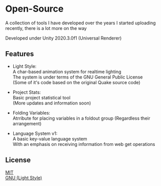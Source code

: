# Open-Source
A collection of tools I have developed over the years
I started uploading recently, there is a lot more on the way

Developed under Unity 2020.3.0f1 (Universal Renderer)

## Features

- Light Style:<br/>
A char-based animation system for realtime lighting<br/>
The system is under terms of the GNU General Public License <br/>
(Some of it's code based on the original Quake source code)

- Project Stats:<br/>
Basic project statistical tool <br/>
(More updates and information soon)

- Folding Variables:<br/>
Atrribute for placing variables in a foldout group
(Regardless their arrangement)

- Language System v1:<br/>
A basic key-value language system <br/>
With an emphasis on receiving information from web get operations

## License
[MIT](https://github.com/StaviRare/Open-Source/blob/main/LICENSE)<br/>
[GNU (Light Style)](https://github.com/id-Software/Quake/blob/bf4ac424ce754894ac8f1dae6a3981954bc9852d/gnu.txt)